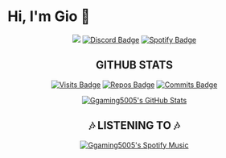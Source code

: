 # Hi, I'm Gio 👋
<div align="center">
  
  <a href="mailto:ggaming5005@gmail.com"><img src="https://img.shields.io/badge/Gmail-D14836?style=for-the-badge&logo=gmail&logoColor=white" /></a>
  [![Discord Badge](https://img.shields.io/badge/Discord-7289DA?style=for-the-badge&logo=discord&logoColor=white)](https://discord.com/users/687322874100580368)
  [![Spotify Badge](https://img.shields.io/badge/Spotify-1ED760?&style=for-the-badge&logo=spotify&logoColor=white)](https://open.spotify.com/user/31ryaajn25pi34grhbv367n7bnya)
  
</div>

<div align="center">
  <h2>GITHUB STATS</h2>
</div>

<div align="center">
  
  [![Visits Badge](https://badges.strrl.dev/visits/Ggaming5005/Ggaming5005?style=for-the-badge&color=#88e788)](#)
  [![Repos Badge](https://badges.strrl.dev/repos/Ggaming5005?style=for-the-badge&color=#88e788)](https://github.com/Ggaming5005?tab=repositories)
  [![Commits Badge](https://badges.strrl.dev/commits/weekly/Ggaming5005?style=for-the-badge&color=#88e788)](https://github.com/Ggaming5005?tab=repositories)

</div>

<div align="center">

  [![Ggaming5005's GitHub Stats](https://github-readme-stats.vercel.app/api?username=Ggaming5005&show_icons=true&line_height=27&count_private=true&title_color=ffffff&border_color=88e788&text_color=c9cacc&icon_color=005700&bg_color=303030)](#)

</div>

<div align="center">
  <h2>🎶 LISTENING TO 🎶</h2>
</div>

<div align="center">

 [![Ggaming5005's Spotify Music](https://data-card-for-spotify.herokuapp.com/api/card?user_id=31ryaajn25pi34grhbv367n7bnya)](#)
  
</div>
